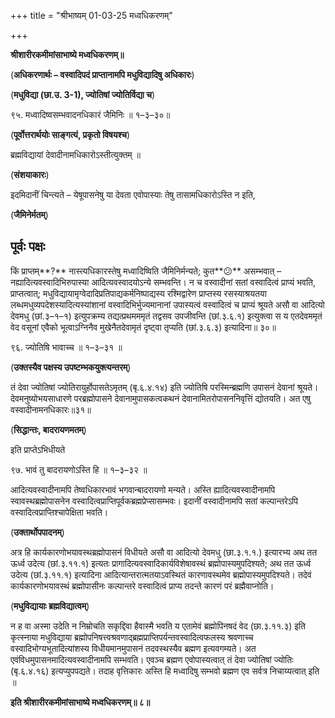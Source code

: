 +++
title = "श्रीभाष्यम् 01-03-25 मध्वधिकरणम्"

+++


**श्रीशारीरकमीमांसाभाष्ये मध्वधिकरणम्॥**

(**अधिकरणार्थः – वस्वादिपदं प्राप्तानामपि मधुविद्यादिषु अधिकारः**)

(**मधुविद्या (छा.उ. 3-1), ज्योतिषां ज्योतिर्विद्या च**)

९५. मध्वादिष्वसम्भवादनधिकारं जैमिनिः ॥ १–३–३०॥

(**पूर्वोत्तरार्थयोः साङ्गत्यं, प्रकृतो विषयश्च**)

ब्रह्मविद्यायां देवादीनामधिकारोऽस्तीत्युक्तम् ॥

(**संशयाकारः**)

इदमिदानीं चिन्त्यते – येषूपासनेषु या देवता एवोपास्याः तेषु तासामधिकारोऽस्ति न इति,

(**जैमिनेर्मतम्**)

## **पूर्वः पक्षः**

किं प्राप्तम्**?** नास्त्यधिकारस्तेषु मध्वादिष्विति जैमिनिर्मन्यते; कुत**😕** असम्भवात् – नह्यादित्यवस्वादिभिरुपास्या आदित्यवस्वादयोऽन्ये सम्भवन्ति। न च वस्वादीनां सतां वस्वादित्वं प्राप्यं भवति, प्राप्तत्वात्; मधुविद्यायामृग्वेदादिप्रतिपाद्यकर्मनिष्पाद्यस्य रश्मिद्वारेण प्राप्तस्य रसस्याश्रयतया लब्धमधुव्यपदेशस्यादित्यस्यांशानां वस्वादिभिर्भुज्यमानानां उपास्यत्वं वस्वादित्वं च प्राप्यं श्रूयते असौ वा आदित्यो देवमधु (छां.३–१–१) इत्युपक्रम्य तद्यत्प्रथमममृतं तद्वसव उपजीवन्ति (छां.३.६.१) इत्युक्त्वा स य एतदेवममृतं वेद वसूनां एवैको भूत्वाऽग्निनैव मुखेनैतदेवामृतं दृष्ट्वा तृप्यति (छां.३.६.३) इत्यादिना॥ ३०॥

९६. ज्योतिषि भावाच्च ॥ १–३–३१ ॥

(**उक्तस्यैव पक्षस्य उपष्टम्भकयुक्त्यन्तरम्**)

तं देवा ज्योतिषां ज्योतिरायुर्होपासतेऽमृतम् (बृ.६.४.१४) इति ज्योतिषि परस्मिन्ब्रह्मणि उपासनं देवानां श्रूयते। देवमनुष्योभयसाधारणे परब्रह्मोपासने देवानामुपासकत्वकथनं देवानामितरोपासननिवृत्तिं द्योतयति। अत एषु वस्वादीनामनधिकारः॥३१॥

(**सिद्धान्तः, बादरायणमतम्**)

इति प्राप्तेऽभिधीयते

९७. भावं तु बादरायणोऽस्ति हि ॥ १–३–३२ ॥

आदित्यवस्वादीनामपि तेष्वधिकारभावं भगवान्बादरायणो मन्यते। अस्ति ह्यादित्यवस्वादीनामपि स्वावस्थब्रह्मोपासनेन वस्वादित्वप्राप्तिपूर्वकब्रह्मप्रेप्सासम्भवः। इदानीं वस्वादीनामपि सतां कल्पान्तरेऽपि वस्वादित्वप्राप्तिश्चापेक्षिता भवति।

(**उक्तार्थोपपादनम्**)

अत्र हि कार्यकारणोभयावस्थब्रह्मोपासनं विधीयते असौ वा आदित्यो देवमधु (छा.३.१.१.) इत्यारभ्य अथ तत ऊर्ध्व उदेत्य (छां.३.११.१) इत्यतः प्रागादित्यवस्वादिकार्यविशेषावस्थं ब्रह्मोपास्यमुपदिश्यते; अथ तत ऊर्ध्व उदेत्य (छां.३.११.१) इत्यादिना आदित्यान्तरात्मतयाऽवस्थितं कारणावस्थमेव ब्रह्मोपास्यमुपदिश्यते। तदेवं कार्यकारणोभयावस्थं ब्रह्मोपासीनः कल्पान्तरे वस्वादित्वं प्राप्य तदन्ते कारणं परं ब्रह्मैवाप्नोति।

(**मधुविद्यायाः ब्रह्मविद्यात्वम्**)

न ह वा अस्मा उदेति न निम्रोचति सकृद्दिवा हैवास्मै भवति य एतामेवं ब्रह्मोपिनषदं वेद (छा.३.११.३) इति कृत्स्नाया मधुविद्याया ब्रह्मोपनिषत्त्वश्रवणाद्ब्रह्मप्राप्तिपर्यन्तवस्वादित्वफलस्य श्रवणाच्च वस्वादिभोग्यभूतादित्यांशस्य विधीयमानमुपासनं तदवस्थस्यैव ब्रह्मण इत्यवगम्यते। अत एवंविधमुपासनमादित्यवस्वादीनामपि सम्भवति। एवञ्च ब्रह्मण एवोपास्यत्वात् तं देवा ज्योतिषां ज्योतिः (बृ.६.४.१६) इत्यप्युपपद्यते। तदाह वृत्तिकारः अस्ति हि मध्वादिषु सम्भवो ब्रह्मण एव सर्वत्र निचाय्यत्वात् इति ॥

**इति श्रीशारीरकमीमांसाभाष्ये मध्वधिकरणम्॥ ८॥**




